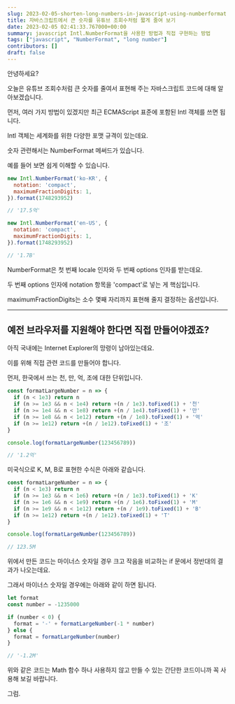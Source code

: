 ```yaml
---
slug: 2023-02-05-shorten-long-numbers-in-javascript-using-numberformat
title: 자바스크립트에서 큰 숫자를 유튜브 조회수처럼 짧게 줄여 보기
date: 2023-02-05 02:41:33.767000+00:00
summary: javascript Intl.NumberFormat을 사용한 방법과 직접 구현하는 방법
tags: ["javascript", "NumberFormat", "long number"]
contributors: []
draft: false
---
```


안녕하세요?

오늘은 유튜브 조회수처럼 큰 숫자를 줄여서 표현해 주는 자바스크립트 코드에 대해 알아보겠습니다.

먼저, 여러 가지 방법이 있겠지만 최근 ECMAScript 표준에 포함된 Intl 객체를 쓰면 됩니다.

Intl 객체는 세계화를 위한 다양한 포맷 규격이 있는데요.

숫자 관련해서는 NumberFormat 메써드가 있습니다.

예를 들어 보면 쉽게 이해할 수 있습니다.

```js
new Intl.NumberFormat('ko-KR', {
  notation: 'compact',
  maximumFractionDigits: 1,
}).format(1748293952)

// '17.5억'

new Intl.NumberFormat('en-US', {
  notation: 'compact',
  maximumFractionDigits: 1,
}).format(1748293952)

// '1.7B'
```

NumberFormat은 첫 번째 locale 인자와 두 번째 options 인자를 받는데요.

두 번째 options 인자에 notation 항목을 'compact'로 넣는 게 핵심입니다.

maximumFractionDigits는 소수 몇째 자리까지 표현해 줄지 결정하는 옵션입니다.

---

## 예전 브라우저를 지원해야 한다면 직접 만들어야겠죠?

아직 국내에는 Internet Explorer의 망령이 남아있는데요.

이를 위해 직접 관련 코드를 만들어야 합니다.

먼저, 한국에서 쓰는 천, 만, 억, 조에 대한 단위입니다.

```js
const formatLargeNumber = n => {
  if (n < 1e3) return n
  if (n >= 1e3 && n < 1e4) return +(n / 1e3).toFixed(1) + '천'
  if (n >= 1e4 && n < 1e8) return +(n / 1e4).toFixed(1) + '만'
  if (n >= 1e8 && n < 1e12) return +(n / 1e8).toFixed(1) + '억'
  if (n >= 1e12) return +(n / 1e12).toFixed(1) + '조'
}

console.log(formatLargeNumber(123456789))

// '1.2억'
```

미국식으로 K, M, B로 표현한 수식은 아래와 같습니다.

```js
const formatLargeNumber = n => {
  if (n < 1e3) return n
  if (n >= 1e3 && n < 1e6) return +(n / 1e3).toFixed(1) + 'K'
  if (n >= 1e6 && n < 1e9) return +(n / 1e6).toFixed(1) + 'M'
  if (n >= 1e9 && n < 1e12) return +(n / 1e9).toFixed(1) + 'B'
  if (n >= 1e12) return +(n / 1e12).toFixed(1) + 'T'
}

console.log(formatLargeNumber(123456789))

// 123.5M
```

위에서 만든 코드는 마이너스 숫자일 경우 크고 작음을 비교하는 if 문에서 정반대의 결과가 나오는데요.

그래서 마이너스 숫자일 경우에는 아래와 같이 하면 됩니다.

```js
let format
const number = -1235000

if (number < 0) {
  format = '-' + formatLargeNumber(-1 * number)
} else {
  format = formatLargeNumber(number)
}

// '-1.2M'
```

위와 같은 코드는 Math 함수 하나 사용하지 않고 만들 수 있는 간단한 코드이니까 꼭 사용해 보길 바랍니다.

그럼.
